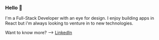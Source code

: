 ### Hello 👋

I'm a Full-Stack Developer with an eye for design. I enjoy building apps in React but i'm always looking to venture in to new technologies.

Want to know more?
--> [LinkedIn](https://www.linkedin.com/in/sebastiangreen13/)

<!--
**greenseb/greenseb** is a ✨ _special_ ✨ repository because its `README.md` (this file) appears on your GitHub profile.

Here are some ideas to get you started:

- 🔭 I’m currently working on ...
- 🌱 I’m currently learning ...
- 👯 I’m looking to collaborate on ...
- 🤔 I’m looking for help with ...
- 💬 Ask me about ...
- 📫 How to reach me: ...
- 😄 Pronouns: ...
- ⚡ Fun fact: ...
-->
